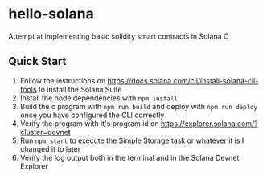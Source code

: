 # hello-solana
Attempt at implementing basic solidity smart contracts in Solana C

## Quick Start
1. Follow the instructions on https://docs.solana.com/cli/install-solana-cli-tools to install the Solana Suite
2. Install the node dependencies with `npm install`
3. Build the c program with `npm run build` and deploy with `npm run deploy` once you have configured the CLI correctly
4. Verify the program with it's program id on https://explorer.solana.com/?cluster=devnet
5. Run `npm start` to execute the Simple Storage task or whatever it is I changed it to later
6. Verify the log output both in the terminal and in the Solana Devnet Explorer
